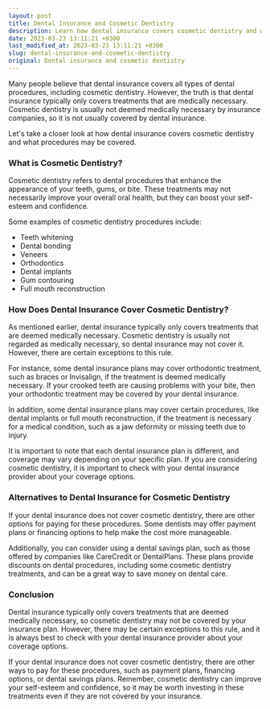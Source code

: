 ```yaml
---
layout: post
title: Dental Insurance and Cosmetic Dentistry
description: Learn how dental insurance covers cosmetic dentistry and what procedures may be covered.
date: 2023-03-23 13:11:21 +0300
last_modified_at: 2023-03-23 13:11:21 +0300
slug: dental-insurance-and-cosmetic-dentistry
original: Dental insurance and cosmetic dentistry
---
```

Many people believe that dental insurance covers all types of dental procedures, including cosmetic dentistry. However, the truth is that dental insurance typically only covers treatments that are medically necessary. Cosmetic dentistry is usually not deemed medically necessary by insurance companies, so it is not usually covered by dental insurance.

Let's take a closer look at how dental insurance covers cosmetic dentistry and what procedures may be covered.

### What is Cosmetic Dentistry?

Cosmetic dentistry refers to dental procedures that enhance the appearance of your teeth, gums, or bite. These treatments may not necessarily improve your overall oral health, but they can boost your self-esteem and confidence.

Some examples of cosmetic dentistry procedures include:

- Teeth whitening
- Dental bonding
- Veneers
- Orthodontics
- Dental implants
- Gum contouring
- Full mouth reconstruction

### How Does Dental Insurance Cover Cosmetic Dentistry?

As mentioned earlier, dental insurance typically only covers treatments that are deemed medically necessary. Cosmetic dentistry is usually not regarded as medically necessary, so dental insurance may not cover it. However, there are certain exceptions to this rule.

For instance, some dental insurance plans may cover orthodontic treatment, such as braces or Invisalign, if the treatment is deemed medically necessary. If your crooked teeth are causing problems with your bite, then your orthodontic treatment may be covered by your dental insurance.

In addition, some dental insurance plans may cover certain procedures, like dental implants or full mouth reconstruction, if the treatment is necessary for a medical condition, such as a jaw deformity or missing teeth due to injury.

It is important to note that each dental insurance plan is different, and coverage may vary depending on your specific plan. If you are considering cosmetic dentistry, it is important to check with your dental insurance provider about your coverage options.

### Alternatives to Dental Insurance for Cosmetic Dentistry

If your dental insurance does not cover cosmetic dentistry, there are other options for paying for these procedures. Some dentists may offer payment plans or financing options to help make the cost more manageable.

Additionally, you can consider using a dental savings plan, such as those offered by companies like CareCredit or DentalPlans. These plans provide discounts on dental procedures, including some cosmetic dentistry treatments, and can be a great way to save money on dental care.

### Conclusion

Dental insurance typically only covers treatments that are deemed medically necessary, so cosmetic dentistry may not be covered by your insurance plan. However, there may be certain exceptions to this rule, and it is always best to check with your dental insurance provider about your coverage options.

If your dental insurance does not cover cosmetic dentistry, there are other ways to pay for these procedures, such as payment plans, financing options, or dental savings plans. Remember, cosmetic dentistry can improve your self-esteem and confidence, so it may be worth investing in these treatments even if they are not covered by your insurance.